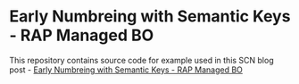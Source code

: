 # Early Numbreing with Semantic Keys - RAP Managed BO
This repository contains source code for example used in this SCN blog post - [Early Numbreing with Semantic Keys - RAP Managed BO]()
